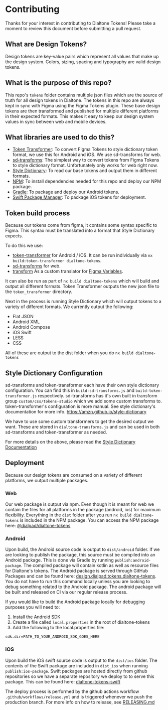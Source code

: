 # Contributing

Thanks for your interest in contributing to Dialtone Tokens! Please take a moment to review this document before submitting a pull request.

## What are Design Tokens?

Design tokens are key-value pairs which represent all values that make up the design system. Colors, sizing, spacing and typography are valid design tokens.

## What is the purpose of this repo?

This repo's `tokens` folder contains multiple json files which are the source of truth for all design tokens in Dialtone. The tokens in this repo are always kept in sync with Figma using the Figma Tokens plugin. These base design tokens are then transformed and published for multiple different platforms in their expected formats. This makes it easy to keep our design system values in sync between web and mobile devices.

## What libraries are used to do this?

- [Token Transformer](https://www.npmjs.com/package/token-transformer): To convert Figma Tokens to style dictionary token format, we use this for Android and iOS. We use sd-transforms for web.
- [sd-transforms](https://github.com/tokens-studio/sd-transforms): The simplest way to convert tokens from Figma Tokens to style dictionary format. Unfortunately only works for web right now.
- [Style Dictionary](https://amzn.github.io/style-dictionary/#/README): To read our base tokens and output them in different formats.
- [NPM](https://www.npmjs.com/): To install dependencies needed for this repo and deploy our NPM package.
- [Gradle](https://gradle.org/): To package and deploy our Android tokens.
- [Swift Package Manager](https://www.swift.org/package-manager): To package iOS tokens for deployment.

## Token build process

Because our tokens come from figma, it contains some syntax specific to Figma.
This syntax must be translated into a format that Style Dictionary expects.

To do this we use:

- [token-transformer](https://www.npmjs.com/package/token-transformer) for Android / iOS. It can be run individually via `nx build:token-transformer dialtone-tokens`.
- [sd-transforms](https://github.com/tokens-studio/sd-transforms) for web.
- [transform](../sync-scripts/transform.ts) As a custom translator for [Figma Variables](https://help.figma.com/hc/en-us/articles/15339657135383-Guide-to-variables-in-Figma).

It can also be run as part of `nx build dialtone-tokens` which will build and output all different formats.
Token Transformer outputs the new json file to the `token_transformer` directory.

Next in the process is running Style Dictionary which will output tokens to a variety of different formats.
We currently output the following:

- Flat JSON
- Android XML
- Android Compose
- iOS Swift
- LESS
- CSS

All of these are output to the dist folder when you do `nx build dialtone-tokens`

## Style Dictionary Configuration

sd-transforms and token-transformer each have their own style dictionary configuration. You can find this in `build-sd-transforms.js` and `build-token-transformer.js` respectively. sd-transforms has it's own built in transform group `custom/css/tokens-studio` which we add some custom transforms to. token-transformer's configuration is more manual. See style dictionary's documentation for more info. <https://amzn.github.io/style-dictionary>

We have to use some custom transformers to get the desired output we want. These are stored in `dialtone-transforms.js` and can be used in both sd-transforms and token-transformer as needed.

For more details on the above, please read the [Style Dictionary Documentation](https://amzn.github.io/style-dictionary/#/architecture)

## Deployment

Because our design tokens are consumed on a variety of different platforms, we output multiple packages.

### Web

Our web package is output via npm. Even though it is meant for web we contain the files for all platforms in the package (android, ios) for maximum flexibility. Everything in the `dist` folder after you run `nx build dialtone-tokens` is included in the NPM package. You can access the NPM package here: [@dialpad/dialtone-tokens](https://www.npmjs.com/package/@dialpad/dialtone-tokens)

### Android

Upon build, the Android source code is output to `dist/android` folder. If we are looking to publish the package, this source must be compiled into an Android package. This is done via Gradle by running `publish:android-package`. The compiled package will contain kotlin as well as resource files for Dialtone's tokens. The Android package is served through GitHub Packages and can be found here: [design.dialpad.tokens.dialtone-tokens](https://github.com/dialpad/dialtone-tokens/packages/1646082). You do not have to run this command locally unless you are looking to debug something related to the Android package. The android package will be built and released on CI via our regular release process.

If you would like to build the Android package locally for debugging purposes you will need to:

1. Install the Android SDK
2. Create a file called `local.properties` in the root of dialtone-tokens
3. Add the following to the local.properties file:

```properties
sdk.dir=PATH_TO_YOUR_ANDROID_SDK_GOES_HERE
```

### iOS

Upon build the iOS swift source code is output to the `dist/ios` folder. The contents of the Swift package are included in `dist_ios` when running `publish:ios-package`. Swift packages are hosted directly from github repositories so we have a separate repository we deploy to to serve this package. This can be found here: [dialtone-tokens-swift](https://github.com/dialpad/dialtone-tokens-swift)

The deploy process is performed by the github actions workflow `.github/workflows/release.yml` and is triggered whenever we push the production branch. For more info on how to release, see [RELEASING.md](RELEASING.md)
